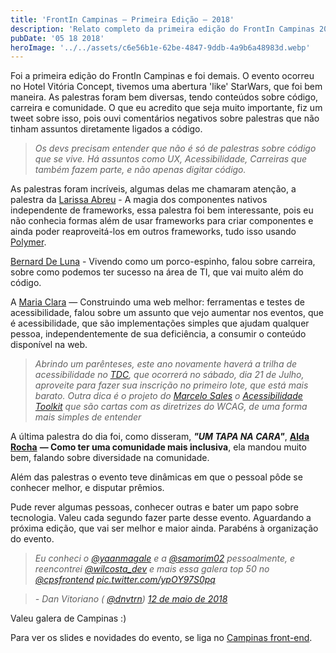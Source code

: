 ```yaml
---
title: 'FrontIn Campinas — Primeira Edição — 2018'
description: 'Relato completo da primeira edição do FrontIn Campinas 2018. Palestras sobre código, carreira, acessibilidade e diversidade na comunidade tech. Evento incrível no Hotel Vitória Concept.'
pubDate: '05 18 2018'
heroImage: '../../assets/c6e56b1e-62be-4847-9ddb-4a9b6a48983d.webp'
---
```



Foi a primeira edição do FrontIn Campinas e foi demais. O evento ocorreu no Hotel Vitória Concept, tivemos uma abertura 'like' StarWars, que foi bem maneira. As palestras foram bem diversas, tendo conteúdos sobre código, carreira e comunidade. O que eu acredito que seja muito importante, fiz um tweet sobre isso, pois ouvi comentários negativos sobre palestras que não tinham assuntos diretamente ligados a código.

> *Os devs precisam entender que não é só de palestras sobre código que se vive. Há assuntos como UX, Acessibilidade, Carreiras que também fazem parte, e não apenas digitar código.*

As palestras foram incríveis, algumas delas me chamaram atenção, a palestra da [Larissa Abreu](https://x.com/TheSweet_Lari) - A magia dos componentes nativos independente de frameworks, essa palestra foi bem interessante, pois eu não conhecia formas além de usar frameworks para criar componentes e ainda poder reaproveitá-los em outros frameworks, tudo isso usando [Polymer](https://www.polymer-project.org/).

[Bernard De Luna](https://x.com/bernarddeluna) - Vivendo como um porco-espinho, falou sobre carreira, sobre como podemos ter sucesso na área de TI, que vai muito além do código.

A [Maria Clara](https://x.com/olarclara) — Construindo uma web melhor: ferramentas e testes de acessibilidade, falou sobre um assunto que vejo aumentar nos eventos, que é acessibilidade, que são implementações simples que ajudam qualquer pessoa, independentemente de sua deficiência, a consumir o conteúdo disponível na web.

> *Abrindo um parênteses, este ano novamente haverá a trilha de acessibilidade no* [*TDC*](http://www.thedevelopersconference.com.br/tdc/2018/inscricoes)*, que ocorrerá no sábado, dia 21 de Julho, aproveite para fazer sua inscrição no primeiro lote, que está mais barato. Outra dica é o projeto do* [*Marcelo Sales*](https://x.com/msales) *o* [*Acessibilidade Toolkit*](http://acessibilida.de/toolkit/) *que são cartas com as diretrizes do WCAG, de uma forma mais simples de entender*

A última palestra do dia foi, como disseram, ***"UM TAPA NA CARA"***, [**Alda Rocha**](https://x.com/mjcoffeeholick) **— Como ter uma comunidade mais inclusiva**, ela mandou muito bem, falando sobre diversidade na comunidade.

Além das palestras o evento teve dinâmicas em que o pessoal pôde se conhecer melhor, e disputar prêmios.

Pude rever algumas pessoas, conhecer outras e bater um papo sobre tecnologia. Valeu cada segundo fazer parte desse evento. Aguardando a próxima edição, que vai ser melhor e maior ainda. Parabéns à organização do evento.

> *Eu conheci o* [*@yaanmagale*](https://x.com/yaanmagale?ref_src=twsrc%5Etfw) *e a* [*@samorim02*](https://x.com/samorim02?ref_src=twsrc%5Etfw) *pessoalmente, e reencontrei* [*@wilcosta\_dev*](https://x.com/wilcosta_dev?ref_src=twsrc%5Etfw) *e mais essa galera top 50 no* [*@cpsfrontend*](https://x.com/cpsfrontend?ref_src=twsrc%5Etfw) [*pic.twitter.com/ypOY97S0pq*](https://t.co/ypOY97S0pq)

> *\- Dan Vitoriano (* [*@dnvtrn*](https://hashnode.com/@dnvtrn)*)* [*12 de maio de 2018*](https://x.com/dnvtrn/status/995395042150895616?ref_src=twsrc%5Etfw)

Valeu galera de Campinas :)

Para ver os slides e novidades do evento, se liga no [Campinas front-end](https://x.com/cpsfrontend).